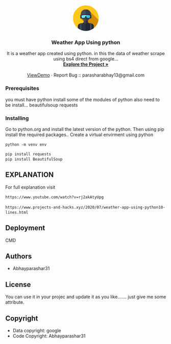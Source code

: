 <br />
<p align="center">
  <a href="https://github.com/github_Abhayparashar/Weather-app-">
    <img src="images/profile.png" alt="Logo" width="80" height="80">
  </a>

  <h3 align="center"> Weather App Using python</h3>

  <p align="center">
   It is a weather app created using python. in this the data of weather scrape using bs4 direct from google...
    <br />
    <a href="https://github.com/Abhayparashar31/Weather-app-/"><strong>Explore the Project »</strong></a>
    <br />
    <br />
    <a href="https://www.youtube.com/watch?v=rj2akAtyUpg">ViewDemo</a>
    ·
    <a>Report Bug :: parasharabhay13@gmail.com</a>
    
  </p>
</p>




### Prerequisites

you must have python install
some of the modules of python also need to be install...
beautifulsoup
requests


### Installing
Go to python.org and install the latest version of the python. Then using pip install the required packages..
Create a virtual envirment using python

```
python -m venv env
```
```
pip install requests
pip install BeautifulSoup
```

## EXPLANATION

For full explanation visit 
```
https://www.youtube.com/watch?v=rj2akAtyUpg

https://www.projects-and-hacks.xyz/2020/07/weather-app-using-python10-lines.html
```
## Deployment

CMD

## Authors

* Abhayparashar31

## License

You can use it in your projec and update it as you like....... just give me some attribute.

## Copyright
* Data copyright: google
* Code Copyright: Abhayparashar31
